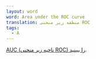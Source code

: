 ```yaml
---
layout: word
word: Area under the ROC curve
translation: منطقه زیر منحنی ROC
tags:
  - A
---
```

[AUC (ناحیه زیر منحنی ROC) را ببینید](/a/auc_(area_under_the_roc_curve)/).